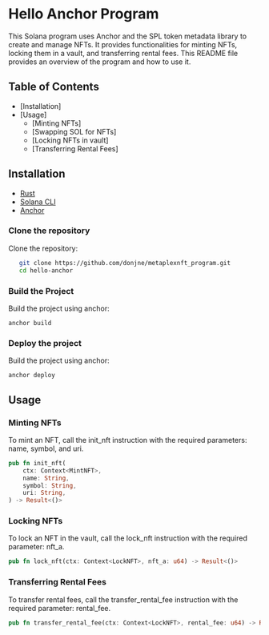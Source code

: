 # Hello Anchor Program

This Solana program uses Anchor and the SPL token metadata library to create and manage NFTs. It provides functionalities for minting NFTs, locking them in a vault, and transferring rental fees. This README file provides an overview of the program and how to use it.

## Table of Contents

- [Installation]
- [Usage]
  - [Minting NFTs]
  - [Swapping SOL for NFTs]
  - [Locking NFTs in vault]
  - [Transferring Rental Fees]


## Installation

- [Rust](https://www.rust-lang.org/tools/install)
- [Solana CLI](https://docs.solanalabs.com/cli/install)
- [Anchor](https://www.anchor-lang.com/docs/installation)

### Clone the repository

Clone the repository:

```sh
   git clone https://github.com/donjne/metaplexnft_program.git
   cd hello-anchor
```

### Build the Project

Build the project using anchor:

```shell
anchor build
```

### Deploy the project

Build the project using anchor:

```shell
anchor deploy
```

## Usage

### Minting NFTs

To mint an NFT, call the init_nft instruction with the required parameters: name, symbol, and uri.

```rust
pub fn init_nft(
    ctx: Context<MintNFT>,
    name: String,
    symbol: String,
    uri: String,
) -> Result<()>
```

### Locking NFTs

To lock an NFT in the vault, call the lock_nft instruction with the required parameter: nft_a.

```rust
pub fn lock_nft(ctx: Context<LockNFT>, nft_a: u64) -> Result<()>
```

### Transferring Rental Fees

To transfer rental fees, call the transfer_rental_fee instruction with the required parameter: rental_fee.

```rust
pub fn transfer_rental_fee(ctx: Context<LockNFT>, rental_fee: u64) -> Result<()>
```
